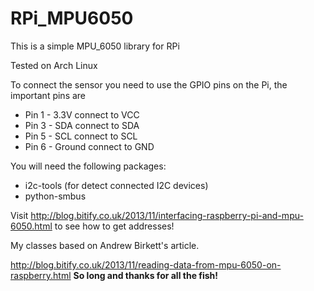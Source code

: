 # RPi_MPU6050
This is a simple MPU_6050 library for RPi

Tested on Arch Linux

To connect the sensor you need to use the GPIO pins on the Pi, the important pins are
 * Pin 1 - 3.3V connect to VCC
 * Pin 3 - SDA connect to SDA
 * Pin 5 - SCL connect to SCL
 * Pin 6 - Ground connect to GND

You will need the following packages:
 * i2c-tools (for detect connected I2C devices)
 * python-smbus

Visit http://blog.bitify.co.uk/2013/11/interfacing-raspberry-pi-and-mpu-6050.html to see how to get addresses!

My classes based on Andrew Birkett's article.

http://blog.bitify.co.uk/2013/11/reading-data-from-mpu-6050-on-raspberry.html
__So long and thanks for all the fish!__
